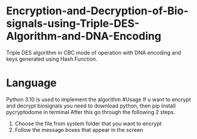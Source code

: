 # Encryption-and-Decryption-of-Bio-signals-using-Triple-DES-Algorithm-and-DNA-Encoding
Triple DES algorithm in CBC mode of operation with DNA encoding and keys generated using Hash Function.
# Language
Python 3.10 is used to implement the algorithm
#Usage
If u want to encrypt and decrypt biosignals you need to download python, then pip install pycryptodome in terminal After this  go through the following 2 steps.
1. Choose the file from system folder that you want to encrypt
2. Follow the message boxes that appear in the screen
